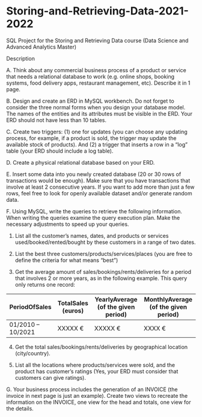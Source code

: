 # Storing-and-Retrieving-Data-2021-2022
SQL Project for the Storing and Retrieving Data course (Data Science and Advanced Analytics Master)

Description

A. Think about any commercial business process of a product or service that needs a relational database
to work (e.g. online shops, booking systems, food delivery apps, restaurant management, etc).
Describe it in 1 page.

B. Design and create an ERD in MySQL workbench. Do not forget to consider the three normal forms
when you design your database model. The names of the entities and its attributes must be visible
in the ERD. Your ERD should not have less than 10 tables.

C. Create two triggers: (1) one for updates (you can choose any updating process, for example, if a
product is sold, the trigger may update the available stock of products). And (2) a trigger that inserts
a row in a “log” table (your ERD should include a log table).

D. Create a physical relational database based on your ERD.

E. Insert some data into you newly created database (20 or 30 rows of transactions would be enough).
Make sure that you have transactions that involve at least 2 consecutive years. If you want to add
more than just a few rows, feel free to look for openly available dataset and/or generate random
data.

F. Using MySQL, write the queries to retrieve the following information. When writing the queries
examine the query execution plan. Make the necessary adjustments to speed up your queries.

1. List all the customer’s names, dates, and products or services used/booked/rented/bought by
these customers in a range of two dates.

2. List the best three customers/products/services/places (you are free to define the criteria for
what means “best”)

3. Get the average amount of sales/bookings/rents/deliveries for a period that involves 2 or more
years, as in the following example. This query only returns one record:

| PeriodOfSales    | TotalSales (euros)      | YearlyAverage (of the given period)       | MonthlyAverage (of the given period)     |
|----------|----------------|--------------------| -------------|
|01/2010 – 10/2021  |  XXXXX € | XXXXX € | XXXX € |

4. Get the total sales/bookings/rents/deliveries by geographical location (city/country).

5. List all the locations where products/services were sold, and the product has customer’s ratings
(Yes, your ERD must consider that customers can give ratings).

G. Your business process includes the generation of an INVOICE (the invoice in next page is just an
example). Create two views to recreate the information on the INVOICE, one view for the head and
totals, one view for the details.

